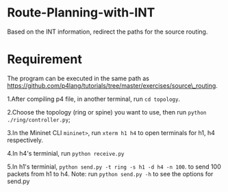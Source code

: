 # Route-Planning-with-INT
Based on the INT information, redirect the paths for the source routing.

# Requirement
The program can be executed in the same path as https://github.com/p4lang/tutorials/tree/master/exercises/source\_routing. 

1.After compiling p4 file, in another terminal, run ```cd topology```.

2.Choose the topology (ring or spine) you want to use, then run ```python ./ring/controller.py```;

3.In the Mininet CLI ```mininet>```, run ```xterm h1 h4``` to open terminals for h1, h4 respectively.

4.In h4's terminial, run ```python receive.py``` 

5.In h1's terminial, ```python send.py -t ring -s h1 -d h4 -n 100```. to send 100 packets from h1 to h4. Note: run ```python send.py -h``` to see the options for send.py



